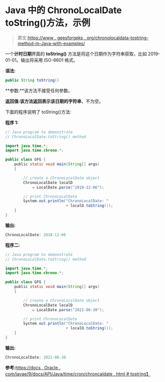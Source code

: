 # Java 中的 ChronoLocalDate toString()方法，示例

> 原文:[https://www . geesforgeks . org/chronolocaldata-tostring-method-in-Java-with-examples/](https://www.geeksforgeeks.org/chronolocaldate-tostring-method-in-java-with-examples/)

一个**计时日期**界面的 **toString()** 方法是将这个日期作为字符串获取，比如 2019-01-01。输出将采用 ISO-8601 格式。

**语法:**

```java
public String toString()

```

**参数:**该方法不接受任何参数。

**返回值:**该方法返回表示该日期的**字符串**，不为空。

下面的程序说明了 toString()方法:

**程序 1:**

```java
// Java program to demonstrate
// ChronoLocalDate.toString() method

import java.time.*;
import java.time.chrono.*;

public class GFG {
    public static void main(String[] args)
    {

        // create a ChronoLocalDate object
        ChronoLocalDate localD
            = LocalDate.parse("2018-12-06");

        // print ChronoLocalDate
        System.out.println("ChronoLocalDate: "
                           + localD.toString());
    }
}
```

**输出:**

```java
ChronoLocalDate: 2018-12-06

```

**程序二:**

```java
// Java program to demonstrate
// ChronoLocalDate.toString() method

import java.time.*;
import java.time.chrono.*;

public class GFG {
    public static void main(String[] args)
    {

        // create a ChronoLocalDate object
        ChronoLocalDate localD
            = LocalDate.parse("2021-06-30");

        // print ChronoLocalDate
        System.out.println("ChronoLocalDate: "
                           + localD.toString());
    }
}
```

**输出:**

```java
ChronoLocalDate: 2021-06-30

```

**参考:**[https://docs . Oracle . com/javae/9/docs/API/Java/time/cron/chroncaldate . html # tostring】](https://docs.oracle.com/javase/9/docs/api/java/time/chrono/ChronoLocalDate.html#toString--)